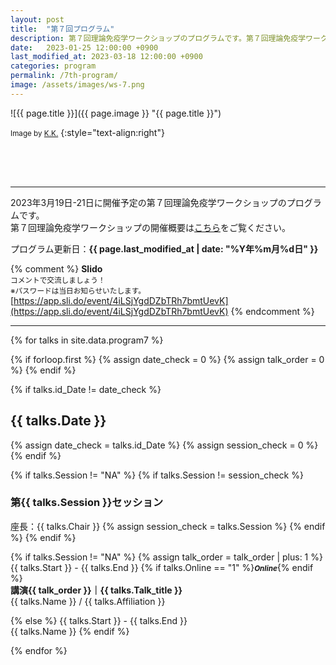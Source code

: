 ```yaml
---
layout: post
title:  "第７回プログラム"
description: 第７回理論免疫学ワークショップのプログラムです。第７回理論免疫学ワークショップの各講演の時間・講演者・講演タイトルを掲載しています。
date:   2023-01-25 12:00:00 +0900
last_modified_at: 2023-03-18 12:00:00 +0900
categories: program
permalink: /7th-program/
image: /assets/images/ws-7.png
---
```



![{{ page.title }}]({{ page.image }} "{{ page.title }}")

<small>Image by <a href="https://iblab.bio.nagoya-u.ac.jp/members/detail/k.kojima">K.K.</a></small>
{:style="text-align:right"}

<div style="height:50px"></div>

---

2023年3月19日-21日に開催予定の第７回理論免疫学ワークショップのプログラムです。  
第７回理論免疫学ワークショップの開催概要は[こちら](/7th-workshop)をご覧ください。

プログラム更新日：**{{ page.last_modified_at | date: "%Y年%m月%d日" }}**

{% comment %}
**Slido**  
<small>コメントで交流しましょう！</small>  
<small>※パスワードは当日お知らせいたします。</small>  
[https://app.sli.do/event/4iLSjYgdDZbTRh7bmtUevK](https://app.sli.do/event/4iLSjYgdDZbTRh7bmtUevK)
{% endcomment %}

---

{% for talks in site.data.program7 %}

{% if forloop.first %}
{% assign date_check = 0 %}
{% assign talk_order = 0 %}
{% endif %}

{% if talks.id_Date != date_check %}
## {{ talks.Date }}
{% assign date_check = talks.id_Date %}
{% assign session_check = 0 %}
{% endif %}

{% if talks.Session != "NA" %}
{% if talks.Session != session_check %}
### 第{{ talks.Session }}セッション
座長：{{ talks.Chair }}
{% assign session_check = talks.Session %}
{% endif %}
{% endif %}

{% if talks.Session != "NA" %}
{% assign talk_order = talk_order | plus: 1 %}
{{ talks.Start }} - {{ talks.End }} {% if talks.Online == "1" %}<small><i><strong>Online</strong></i></small>{% endif %}  
**講演{{ talk_order }}｜{{ talks.Talk_title }}**  
{{ talks.Name }} / {{ talks.Affiliation }}



{% else %}
{{ talks.Start }} - {{ talks.End }}  
{{ talks.Name }}
{% endif %}

{% endfor %}